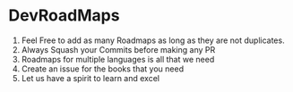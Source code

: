 # DevRoadMaps
1. Feel Free to add as many Roadmaps as long as they are not duplicates.
2. Always Squash your Commits before making any PR
3. Roadmaps for multiple languages is all that we need 
4. Create an issue for the books that you need 
5. Let us have a spirit to learn and excel 

